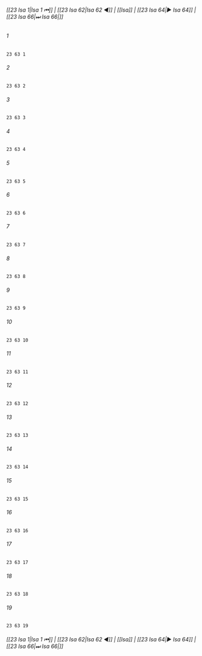 
###### [[23 Isa 1|Isa 1 ⏮]] | [[23 Isa 62|Isa 62 ◀]] | [[Isa]] | [[23 Isa 64|▶ Isa 64]] | [[23 Isa 66|⏭ Isa 66|]]

###### 1
``` verse
23 63 1 
```
###### 2
``` verse
23 63 2 
```
###### 3
``` verse
23 63 3 
```
###### 4
``` verse
23 63 4 
```
###### 5
``` verse
23 63 5 
```
###### 6
``` verse
23 63 6 
```
###### 7
``` verse
23 63 7 
```
###### 8
``` verse
23 63 8 
```
###### 9
``` verse
23 63 9 
```
###### 10
``` verse
23 63 10 
```
###### 11
``` verse
23 63 11 
```
###### 12
``` verse
23 63 12 
```
###### 13
``` verse
23 63 13 
```
###### 14
``` verse
23 63 14 
```
###### 15
``` verse
23 63 15 
```
###### 16
``` verse
23 63 16 
```
###### 17
``` verse
23 63 17 
```
###### 18
``` verse
23 63 18 
```
###### 19
``` verse
23 63 19 
```

###### [[23 Isa 1|Isa 1 ⏮]] | [[23 Isa 62|Isa 62 ◀]] | [[Isa]] | [[23 Isa 64|▶ Isa 64]] | [[23 Isa 66|⏭ Isa 66|]]

